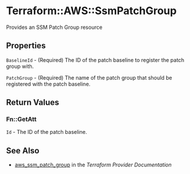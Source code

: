 # Terraform::AWS::SsmPatchGroup

Provides an SSM Patch Group resource

## Properties

`BaselineId` - (Required) The ID of the patch baseline to register the patch group with.

`PatchGroup` - (Required) The name of the patch group that should be registered with the patch baseline.


## Return Values

### Fn::GetAtt

`Id` - The ID of the patch baseline.

## See Also

* [aws_ssm_patch_group](https://www.terraform.io/docs/providers/aws/r/ssm_patch_group.html) in the _Terraform Provider Documentation_